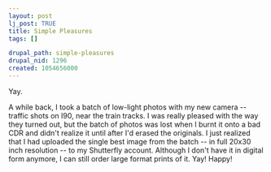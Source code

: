```yaml
--- 
layout: post
lj_post: TRUE
title: Simple Pleasures
tags: []

drupal_path: simple-pleasures
drupal_nid: 1296
created: 1054656000
---
```

Yay.

A while back, I took a batch of low-light photos with my new camera -- traffic shots on I90, near the train tracks. I was really pleased with the way they turned out, but the batch of photos was lost when I burnt it onto a bad CDR and didn't realize it until after I'd erased the originals. I just realized that I had uploaded the single best image from the batch -- in full 20x30 inch resolution -- to my Shutterfly account. Although I don't have it in digital form anymore, I can still order large format prints of it. Yay! Happy!

<img src="http://im1.shutterfly.com/procserv/47b3da05b3127cce968c4fe744120000003610" alt="" align="bottom">

